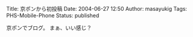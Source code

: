 Title: 京ポンから初投稿
Date: 2004-06-27 12:50
Author: masayukig
Tags: PHS-Mobile-Phone
Status: published

京ポンでブログ。
まぁ、いい感じ？
